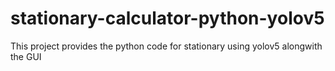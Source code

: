 # stationary-calculator-python-yolov5
 This project provides the python code for stationary using yolov5 alongwith the GUI
